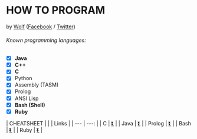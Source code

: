 # HOW TO PROGRAM
 by [Wolf](https://github.com/wolfsyntax/)  \([Facebook](https://web.facebook.com/wolf.syntax "Facebook Profile") / [Twitter](https://twitter.com/wolfsyntax))

###### Known programming languages:

- [x] **Java**  
- [x] **C++**
- [x] **C** 
- [x] Python
- [x] Assembly \(TASM)
- [x] Prolog
- [x] ANSI Lisp
- [x] **Bash \(Shell)**
- [x] **Ruby**   

| CHEATSHEET  |
|     | Links |
| --- | ---: |
|  C  | [:arrow_double_down:](https://gist.github.com/wolfsyntax/04f5041a43d065345729a8e2d9ad52a5) |
| Java | [:arrow_double_down:](https://gist.github.com/wolfsyntax/04f5041a43d065345729a8e2d9ad52a5) |
| Prolog | [:arrow_double_down:](https://gist.github.com/wolfsyntax/04f5041a43d065345729a8e2d9ad52a5/raw/dfa10eb8a923af4066463a573b262065bca1966c/cheatSheet-prolog.in "Prolog Cheatsheet") |
| Bash | [:arrow_double_down:](https://gist.github.com/wolfsyntax/04f5041a43d065345729a8e2d9ad52a5/raw/dfa10eb8a923af4066463a573b262065bca1966c/cheatSheet-bash.in "Bash / Shell Cheatsheet") |
| Ruby | [:arrow_double_down:](https://gist.github.com/wolfsyntax/04f5041a43d065345729a8e2d9ad52a5/raw/dfa10eb8a923af4066463a573b262065bca1966c/cheatSheet-ruby.in "Ruby Cheatsheet") |
